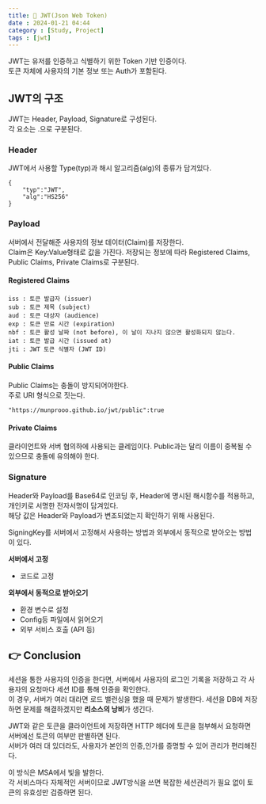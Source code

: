 ```yaml
---
title: 🥸 JWT(Json Web Token)
date : 2024-01-21 04:44
category : [Study, Project]
tags : [jwt]
---
```


JWT는 유저를 인증하고 식별하기 위한 Token 기반 인증이다.   
토큰 자체에 사용자의 기본 정보 또는 Auth가 포함된다.   

## JWT의 구조   
JWT는 Header, Payload, Signature로 구성된다.   
각 요소는 .으로 구분된다.   

### Header   
JWT에서 사용할 Type(typ)과 해시 알고리즘(alg)의 종류가 담겨있다.   
```
{
    "typ":"JWT",
    "alg":"HS256"
}
```

### Payload   
서버에서 전달해준 사용자의 정보 데이터(Claim)를 저장한다.   
Claim은 Key:Value형태로 값을 가진다. 저장되는 정보에 따라 Registered Claims, Public Claims, Private Claims로 구분된다.   

#### Registered Claims
```
iss : 토큰 발급자 (issuer)   
sub : 토큰 제목 (subject)   
aud : 토큰 대상자 (audience)   
exp : 토큰 만료 시간 (expiration)   
nbf : 토큰 활성 날짜 (not before), 이 날이 지나지 않으면 활성화되지 않는다.   
iat : 토큰 발급 시간 (issued at)   
jti : JWT 토큰 식별자 (JWT ID)
```   

#### Public Claims   
Public Claims는 충돌이 방지되어야한다.   
주로 URI 형식으로 짓는다.   
```
"https://munprooo.github.io/jwt/public":true
```   

#### Private Claims   
클라이언트와 서버 협의하에 사용되는 클레임이다. Public과는 달리 이름이 중복될 수 있으므로 충돌에 유의해야 한다.   

### Signature   
Header와 Payload를 Base64로 인코딩 후, Header에 명시된 해시함수를 적용하고, 개인키로 서명한 전자서명이 담겨있다.   
해당 값은 Header와 Payload가 변조되었는지 확인하기 위해 사용된다.   

SigningKey를 서버에서 고정해서 사용하는 방법과 외부에서 동적으로 받아오는 방법이 있다.   

**서버에서 고정**    
- 코드로 고정   

**외부에서 동적으로 받아오기**   
- 환경 변수로 설정   
- Config등 파일에서 읽어오기  
- 외부 서비스 호출 (API 등)   


## 👉 Conclusion   
세션을 통한 사용자의 인증을 한다면, 서버에서 사용자의 로그인 기록을 저장하고 각 사용자의 요청마다 세션 ID를 통해 인증을 확인한다.    
이 경우, 서버가 여러 대라면 로드 밸런싱을 했을 때 문제가 발생한다. 세션을 DB에 저장하면 문제를 해결하겠지만 **리소스의 낭비**가 생긴다.

JWT와 같은 토큰을 클라이언트에 저장하면 HTTP 헤더에 토큰을 첨부해서 요청하면 서버에선 토큰의 여부만 판별하면 된다.   
서버가 여러 대 있더라도, 사용자가 본인의 인증,인가를 증명할 수 있어 관리가 편리해진다.   

이 방식은 MSA에서 빛을 발한다.   
각 서비스마다 자체적인 서버이므로 JWT방식을 쓰면 복잡한 세션관리가 필요 없이 토큰의 유효성만 검증하면 된다.   

